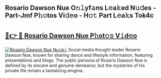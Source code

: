 ## Rosario Dawson Nue O𝚗𝚕yf𝚊ns L𝚎a𝚔ed N𝚞𝚍es - Part-Jmf P𝚑𝚘tos Vi𝚍𝚎o - H𝚘𝚝 Part L𝚎a𝚔s Tok4c

# <h2><a href="http://kf3cxp.oniu.top/?m=Rosario+Dawson+Nue">🔗👉 🔴 Rosario Dawson Nue P𝚑ot𝚘𝚜 V𝚒d𝚎o</a></h2>

[![Rosario Dawson Nue Nu𝚍e𝚜](https://i.imgur.com/0qMVB7G.gif)](http://kf3cxp.oniu.top/?m=Rosario+Dawson+Nue)
Social media thought leader Rosario Dawson Nue, known for sharing dance and lifestyle information, featuring presentations and blogs. The public persona of Rosario Dawson Nue is defined by its sincere and genuine demeanor, but the mysteries of his private life remain a tantalizing enigma.  
